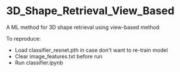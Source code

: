 # 3D_Shape_Retrieval_View_Based
A ML method for 3D shape retrieval using view-based method


To reproduce:

- Load classifier_resnet.pth in case don't want to re-train model
- Clear image_features.txt before run
- Run classifier.ipynb
